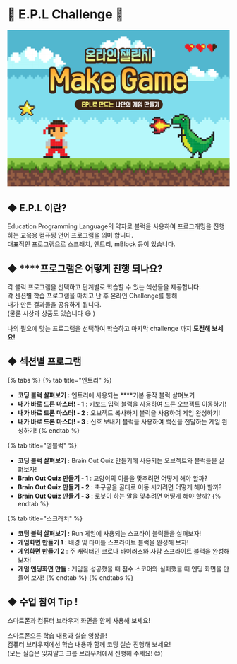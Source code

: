 # 🎉 E.P.L Challenge 🎉

![](.gitbook/assets/2%20%282%29.png)

## ◆  E.P.L 이란?

Education Programming Language의 약자로 블럭을 사용하여 프로그래밍을 진행하는 교육용 컴퓨팅 언어 프로그램을 의미 합니다.  
대표적인 프로그램으로 스크래치, 엔트리, mBlock 등이 있습니다.

## ◆  ****프로그램은 어떻게 진행 되나요?

각 블럭 프로그램을 선택하고 단계별로 학습할 수 있는 섹션들을 제공합니다.  
각 센션별 학습 프로그램을 마치고 난 후 온라인 Challenge를 통해   
내가 만든 결과물을 공유하게 됩니다.   
\(물론  시상과 상품도 있습니다  😆 \)  
  
나의 필요에 맞는 프로그램을 선택하여 학습하고 마지막 challenge 까지 **도전해 보세요!**  


## ◆  섹션별 프로그램 

{% tabs %}
{% tab title="엔트리" %}
* **코딩 블럭 살펴보기  :** 엔트리에 사용되는 ****기본 동작 블럭 살펴보기 
* **내가 바로 드론 마스터! - 1** : 키보드 입력 블럭을 사용하여 드론 오브젝트 이동하기! 
* **내가 바로 드론 마스터! - 2** :  오브젝트 복사하기 블럭을 사용하여 게임 완성하기! 
* **내가 바로 드론 마스터! - 3** : 신호 보내기 블럭을 사용하여 백신을 전달하는 게임 완성하기!
{% endtab %}

{% tab title="엠블럭" %}
* **코딩 블럭 살펴보기 :** Brain Out Quiz 만들기에 사용되는 오브젝트와 블럭들을 살펴보자! 
* **Brain Out Quiz 만들기 - 1** : 고양이의 이름을 맞추려면 어떻게 해야 할까? 
* **Brain Out Quiz 만들기 - 2** :  축구공을 골대로 이동 시키려면 어떻게 해야 할까? 
* **Brain Out Quiz 만들기 - 3** : 로봇이 하는 말을 맞추려면 어떻게 해야 할까?
{% endtab %}

{% tab title="스크래치" %}
* **코딩 블럭 살펴보기  :** Run 게임에 사용되는 스프라이 블럭들을 살펴보자! 
* **게임화면 만들기 1** : 배경 및 타이틀 스프라이트 블럭을 완성해  보자!  
* **게임화면 만들기 2** :  주 캐릭터인 코로나 바이러스와 사람 스프라이트 블럭을 완성해 보자! 
* **게임 엔딩화면 만들** :  게임을 성공했을 때  점수  스코어와  실패했을 때 엔딩 화면을 만들어 보자!
{% endtab %}
{% endtabs %}

 

## ◆  수업 참여 Tip !

스마트폰과 컴퓨터 브라우저 화면을 함께 사용해 보세요!  
  
스마트폰으론 학습 내용과 실습 영상을!  
컴퓨터 브라우저에선 학습 내용과 함께 코딩 실습 진행해 보세요!  
\(모든 실습은 잊지말고 크롬 브라우저에서 진행해 주세요! 😊\)  


